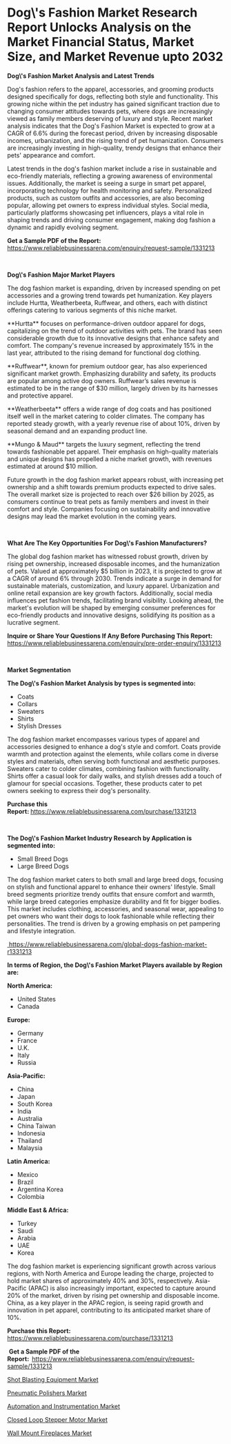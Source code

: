 <p><h1>Dog\'s Fashion Market Research Report Unlocks Analysis on the Market Financial Status, Market Size, and Market Revenue upto 2032</h1></p><p><strong>Dog\'s Fashion Market Analysis and Latest Trends</strong></p>
<p><p>Dog's fashion refers to the apparel, accessories, and grooming products designed specifically for dogs, reflecting both style and functionality. This growing niche within the pet industry has gained significant traction due to changing consumer attitudes towards pets, where dogs are increasingly viewed as family members deserving of luxury and style. Recent market analysis indicates that the Dog's Fashion Market is expected to grow at a CAGR of 6.6% during the forecast period, driven by increasing disposable incomes, urbanization, and the rising trend of pet humanization. Consumers are increasingly investing in high-quality, trendy designs that enhance their pets' appearance and comfort.</p><p>Latest trends in the dog's fashion market include a rise in sustainable and eco-friendly materials, reflecting a growing awareness of environmental issues. Additionally, the market is seeing a surge in smart pet apparel, incorporating technology for health monitoring and safety. Personalized products, such as custom outfits and accessories, are also becoming popular, allowing pet owners to express individual styles. Social media, particularly platforms showcasing pet influencers, plays a vital role in shaping trends and driving consumer engagement, making dog fashion a dynamic and rapidly evolving segment.</p></p>
<p><strong>Get a Sample PDF of the Report:&nbsp;</strong> <a href="https://www.reliablebusinessarena.com/enquiry/request-sample/1331213?utm_campaign=3346&utm_medium=2&utm_source=Github&utm_content=ia&utm_term=26032025&utm_id=dogs-fashion">https://www.reliablebusinessarena.com/enquiry/request-sample/1331213</a></p>
<p>&nbsp;</p>
<p><strong>Dog\'s Fashion Major Market Players</strong></p>
<p><p>The dog fashion market is expanding, driven by increased spending on pet accessories and a growing trend towards pet humanization. Key players include Hurtta, Weatherbeeta, Ruffwear, and others, each with distinct offerings catering to various segments of this niche market.</p><p>**Hurtta** focuses on performance-driven outdoor apparel for dogs, capitalizing on the trend of outdoor activities with pets. The brand has seen considerable growth due to its innovative designs that enhance safety and comfort. The company's revenue increased by approximately 15% in the last year, attributed to the rising demand for functional dog clothing.</p><p>**Ruffwear**, known for premium outdoor gear, has also experienced significant market growth. Emphasizing durability and safety, its products are popular among active dog owners. Ruffwear’s sales revenue is estimated to be in the range of $30 million, largely driven by its harnesses and protective apparel.</p><p>**Weatherbeeta** offers a wide range of dog coats and has positioned itself well in the market catering to colder climates. The company has reported steady growth, with a yearly revenue rise of about 10%, driven by seasonal demand and an expanding product line.</p><p>**Mungo & Maud** targets the luxury segment, reflecting the trend towards fashionable pet apparel. Their emphasis on high-quality materials and unique designs has propelled a niche market growth, with revenues estimated at around $10 million.</p><p>Future growth in the dog fashion market appears robust, with increasing pet ownership and a shift towards premium products expected to drive sales. The overall market size is projected to reach over $26 billion by 2025, as consumers continue to treat pets as family members and invest in their comfort and style. Companies focusing on sustainability and innovative designs may lead the market evolution in the coming years.</p></p>
<p>&nbsp;</p>
<p><strong>What Are The Key Opportunities For Dog\'s Fashion Manufacturers?</strong></p>
<p><p>The global dog fashion market has witnessed robust growth, driven by rising pet ownership, increased disposable incomes, and the humanization of pets. Valued at approximately $5 billion in 2023, it is projected to grow at a CAGR of around 6% through 2030. Trends indicate a surge in demand for sustainable materials, customization, and luxury apparel. Urbanization and online retail expansion are key growth factors. Additionally, social media influences pet fashion trends, facilitating brand visibility. Looking ahead, the market's evolution will be shaped by emerging consumer preferences for eco-friendly products and innovative designs, solidifying its position as a lucrative segment.</p></p>
<p><strong>Inquire or Share Your Questions If Any Before Purchasing This Report:</strong> <a href="https://www.reliablebusinessarena.com/enquiry/pre-order-enquiry/1331213?utm_campaign=3346&utm_medium=2&utm_source=Github&utm_content=ia&utm_term=26032025&utm_id=dogs-fashion">https://www.reliablebusinessarena.com/enquiry/pre-order-enquiry/1331213</a></p>
<p>&nbsp;</p>
<p><strong>Market Segmentation</strong></p>
<p><strong>The Dog\'s Fashion Market Analysis by types is segmented into:</strong></p>
<p><ul><li>Coats</li><li>Collars</li><li>Sweaters</li><li>Shirts</li><li>Stylish Dresses</li></ul></p>
<p><p>The dog fashion market encompasses various types of apparel and accessories designed to enhance a dog's style and comfort. Coats provide warmth and protection against the elements, while collars come in diverse styles and materials, often serving both functional and aesthetic purposes. Sweaters cater to colder climates, combining fashion with functionality. Shirts offer a casual look for daily walks, and stylish dresses add a touch of glamour for special occasions. Together, these products cater to pet owners seeking to express their dog's personality.</p></p>
<p><strong>Purchase this Report:&nbsp;</strong><a href="https://www.reliablebusinessarena.com/purchase/1331213?utm_campaign=3346&utm_medium=2&utm_source=Github&utm_content=ia&utm_term=26032025&utm_id=dogs-fashion">https://www.reliablebusinessarena.com/purchase/1331213</a></p>
<p>&nbsp;</p>
<p><strong>The Dog\'s Fashion Market Industry Research by Application is segmented into:</strong></p>
<p><ul><li>Small Breed Dogs</li><li>Large Breed Dogs</li></ul></p>
<p><p>The dog fashion market caters to both small and large breed dogs, focusing on stylish and functional apparel to enhance their owners' lifestyle. Small breed segments prioritize trendy outfits that ensure comfort and warmth, while large breed categories emphasize durability and fit for bigger bodies. This market includes clothing, accessories, and seasonal wear, appealing to pet owners who want their dogs to look fashionable while reflecting their personalities. The trend is driven by a growing emphasis on pet pampering and lifestyle integration.</p></p>
<p><a href="https://www.reliablebusinessarena.com/global-dogs-fashion-market-r1331213?utm_campaign=3346&utm_medium=2&utm_source=Github&utm_content=ia&utm_term=26032025&utm_id=dogs-fashion">&nbsp;https://www.reliablebusinessarena.com/global-dogs-fashion-market-r1331213</a></p>
<p><strong>In terms of Region, the Dog\'s Fashion Market Players available by Region are:</strong></p>
<p>
    <p> <strong> North America: </strong>
        <ul>
            <li>United States</li>
            <li>Canada</li>
        </ul>
        </p> 
    <p> <strong> Europe: </strong>
        <ul>
            <li>Germany</li>
            <li>France</li>
            <li>U.K.</li>
            <li>Italy</li>
            <li>Russia</li>
        </ul>
        </p> 
    <p> <strong> Asia-Pacific: </strong>
        <ul>
            <li>China</li>
            <li>Japan</li>
            <li>South Korea</li>
            <li>India</li>
            <li>Australia</li>
            <li>China Taiwan</li>
            <li>Indonesia</li>
            <li>Thailand</li>
            <li>Malaysia</li>
        </ul>
        </p> 
    <p> <strong> Latin America: </strong>
        <ul>
            <li>Mexico</li>
            <li>Brazil</li>
            <li>Argentina Korea</li>
            <li>Colombia</li>
        </ul>
        </p> 
    <p> <strong> Middle East & Africa: </strong>
        <ul>
            <li>Turkey</li>
            <li>Saudi</li>
            <li>Arabia</li>
            <li>UAE</li>
            <li>Korea</li>
        </ul>
    </p>
    </p>
<p><p>The dog fashion market is experiencing significant growth across various regions, with North America and Europe leading the charge, projected to hold market shares of approximately 40% and 30%, respectively. Asia-Pacific (APAC) is also increasingly important, expected to capture around 20% of the market, driven by rising pet ownership and disposable income. China, as a key player in the APAC region, is seeing rapid growth and innovation in pet apparel, contributing to its anticipated market share of 10%.</p></p>
<p><strong>Purchase this Report: </strong><a href="https://www.reliablebusinessarena.com/purchase/1331213?utm_campaign=3346&utm_medium=2&utm_source=Github&utm_content=ia&utm_term=26032025&utm_id=dogs-fashion">https://www.reliablebusinessarena.com/purchase/1331213</a></p>
<p>&nbsp;<strong>Get a Sample PDF of the Report:&nbsp;&nbsp;</strong><a href="https://www.reliablebusinessarena.com/enquiry/request-sample/1331213?utm_campaign=3346&utm_medium=2&utm_source=Github&utm_content=ia&utm_term=26032025&utm_id=dogs-fashion">https://www.reliablebusinessarena.com/enquiry/request-sample/1331213</a></p>
<p><strong></strong></p>
<p><p><a href="https://www.linkedin.com/pulse/comprehensive-examination-shot-blasting-equipment-market-lc7if?utm_campaign=3346&utm_medium=2&utm_source=Github&utm_content=ia&utm_term=26032025&utm_id=dogs-fashion">Shot Blasting Equipment Market</a></p><p><a href="https://www.linkedin.com/pulse/pneumatic-polishers-market-research-report-analyzing-iyrfc?utm_campaign=3346&utm_medium=2&utm_source=Github&utm_content=ia&utm_term=26032025&utm_id=dogs-fashion">Pneumatic Polishers Market</a></p><p><a href="https://www.linkedin.com/pulse/understanding-automation-instrumentation-market-competitor-odxac?utm_campaign=3346&utm_medium=2&utm_source=Github&utm_content=ia&utm_term=26032025&utm_id=dogs-fashion">Automation and Instrumentation Market</a></p><p><a href="https://www.linkedin.com/pulse/top-reasons-behind-closed-loop-stepper-motor-market-growth-jv21f?utm_campaign=3346&utm_medium=2&utm_source=Github&utm_content=ia&utm_term=26032025&utm_id=dogs-fashion">Closed Loop Stepper Motor Market</a></p><p><a href="https://www.linkedin.com/pulse/market-analysis-indicates-wall-mount-fireplaces-size-growing-cagr-nycoc?utm_campaign=3346&utm_medium=2&utm_source=Github&utm_content=ia&utm_term=26032025&utm_id=dogs-fashion">Wall Mount Fireplaces Market</a></p></p>